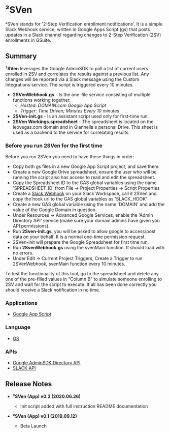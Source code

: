 # ²SVen

²SVen stands for '2-Step Verification enrollment notifications'. It is a simple Slack Webhook service, written in Google Apps Script (gs) that posts updates in a Slack channel regarding changes to 2-Step Verification (2SV) enrollments in GSuite.

## Summary

**²SVen** leverages the Google AdminSDK to poll a list of current users enrolled in 2SV and correlates the results against a previous list. Any changes will be reported via a Slack message using the Custom Integrations service. The script is triggered every 10 minutes.

- **2SVenWebhook.gs** - Is the one-file service consisting of multiple functions working together.
  - *Hosted: DOMAIN.com Google App Script*
  - *Trigger: Time Driven; Minutes Every 10 minutes*
- **2SVen-init.gs** - Is an assistant script used only for first-time run.
- **2SVen Workings.spreadsheet** - The spreadsheet is located on the leovegas.com domain and in Giannella's personal Drive. This sheet is used as a backend to the service for correlating results.

### Before you run 2SVen for the first time

Before you run 2SVen you need to have these things in order:

- Copy both gs files in a new Google App Script project, and save them.
- Create a new Google Drive spreadsheet, ensure the user who will be running the script also has access to read and edit the spreadsheet.
- Copy the Spreadsheet ID to the GAS global variables using the name 'SPREADSHEET_ID' from File -> Project Properties -> Script Properties
- Create a [Slack Webhook](https://api.slack.com/messaging/webhooks) on your Slack Workspace, call it 2SVen and copy the hook url to the GAS global variables as 'SLACK_HOOK'
- Create a new GAS global variable using the name 'DOMAIN' and add the value of the Google Domain in question.
- Under Resources -> Advanced Google Services, enable the 'Admin Directory API' service (make sure your domain admins have given you API permissions).
- Run **2Sven-init.gs**, you will be asked to allow google to access/post data on your behalf. It is a normal one-time permission request.
- 2SVen-init will prepare the Google Spreadsheet for first time run.
- Run **2SvenWebhook.gs** using the svenMain function. It should load with no errors.
- Under Edit -> Current Project Triggers, Create a Trigger to run 2SVenWebhook, svenMain function every 10 minutes.

To test the functionality of this tool, go to the spreadsheet and delete any one of the pre-filled values in "Column B" to simulate someone enrolling to 2SV and wait for the script to execute. If all has been done correctly you should receive a Slack notification in no time.

### Applications

- [Google App Script](https://script.google.com)

### Language

- [GS](https://developers.google.com/apps-script)  

### APIs

- [Google AdminSDK Directory API](https://developers.google.com/admin-sdk/directory/)
- [SLACK API](https://api.slack.com/)

## Release Notes

- **²SVen (App) v0.2 (2020.06.26)**
  - Init script added with full instruction README documentation

- **²SVen (App) v0.1 (2019.09.12)**
  - Beta Launch
